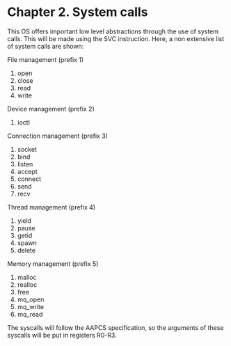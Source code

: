 # Chapter 2. System calls

This OS offers important low level abstractions through the use of system calls. This will be made using the SVC instruction.
Here, a non extensive list of system calls are shown:

File management (prefix 1)
1. open
2. close
3. read
4. write

Device management (prefix 2)
1. ioctl

Connection management (prefix 3)
1. socket
2. bind
3. listen
4. accept
5. connect
6. send
7. recv

Thread management (prefix 4)
1. yield
2. pause
3. getid
4. spawn
5. delete

Memory management (prefix 5)
1. malloc
2. realloc
3. free
4. mq_open
5. mq_write
6. mq_read

The syscalls will follow the AAPCS specification, so the arguments of these syscalls will be put in registers R0-R3.